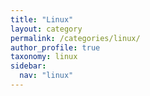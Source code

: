 ```yaml
---
title: "Linux"
layout: category
permalink: /categories/linux/
author_profile: true
taxonomy: linux
sidebar:
  nav: "linux"
---
```

